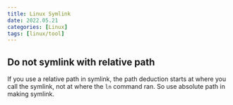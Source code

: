 ```yaml
---
title: Linux Symlink
date: 2022.05.21
categories: [Linux]
tags: [linux/tool]
---
```


## Do not symlink with relative path

If you use a relative path in symlink, the path deduction starts at where you call the symlink, not at where the `ln` command ran. So use absolute path in making symlink.